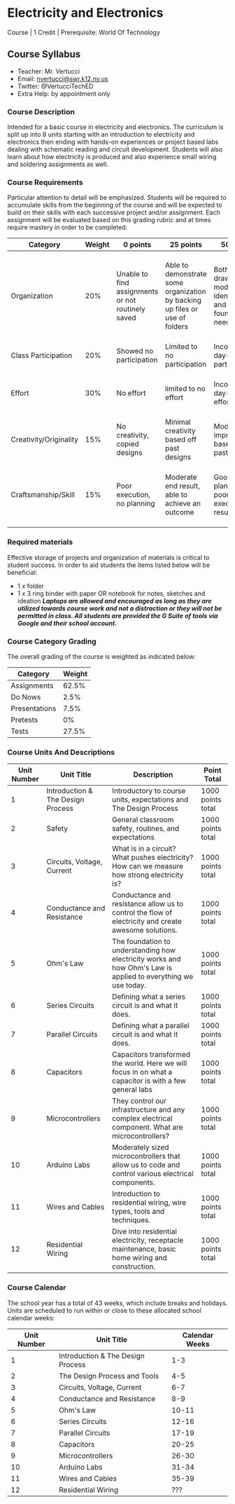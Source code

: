 # Electricity and Electronics

Course | 1 Credit | Prerequisite: World Of Technology

## Course Syllabus

  - Teacher: Mr. Vertucci
  - Email: nvertucci@swr.k12.ny.us
  - Twitter: @VertucciTechED
  - Extra Help: by appointment only

### Course Description

Intended for a basic course in electricity and electronics. The curriculum is split up into 8 units starting with an introduction to electricity and electronics then ending with hands-on experiences or project based labs dealing with schematic reading and circuit development. Students will also learn about how electricity is produced and also experience small wiring and soldering assignments as well.


### Course Requirements

Particular attention to detail will be emphasized. Students will be required to accumulate skills from the beginning of the course and will be expected to build on their skills with each successive project and/or assignment. Each assignment will be evaluated based on this grading rubric and at times require mastery in order to be completed:

| Category | Weight | 0 points  | 25 points | 50 points | 75 points | 100 points |
| ------------- | ------------- | ------------- | ------------- | ------------- | ------------- | ------------- |
| Organization | 20% | Unable to find assignments or not routinely saved | Able to demonstrate some organization by backing up files or use of folders | Both drawings and models are identifiable and can be found if needed | All drawings are in a folder and models organized by folders in Google Drive | All drawings are in a folder labeled correctly and models organized by folders in Google Drive labeled correctly |
| Class Participation | 20% | Showed no participation | Limited to no participation | Inconsistent day-to-day participation | Participated only when needed  | Engaged daily and actively participated |
| Effort | 30% | No effort | limited to no effort | Inconsistent day-to-day effort | Showed effort only when needed or routinely directed | Continuous day-to-day effort with or without direction |
| Creativity/Originality | 15% | No creativity, copied designs | Minimal creativity based off past designs | Moderate improvements based off past designs | Complete overhaul of past or found designs | Completely new idea/design |
| Craftsmanship/Skill | 15% | Poor execution, no planning | Moderate end result, able to achieve an outcome | Good planning but poorly executed end result | Good planning and good end result although not what had been designed or communicated | Great planning & execution able to achieve what had been designed or communicated |


### Required materials

Effective storage of projects and organization of materials is critical to student success. In order to aid students the items listed below will be beneficial:

- 1 x folder
- 1 x 3 ring binder with paper OR notebook for notes, sketches and ideation
***Laptops are allowed and encouraged as long as they are utilized towards course work and not a distraction or they will not be permitted in class. All students are provided the G Suite of tools via Google and their school account.***

### Course Category Grading

The overall grading of the course is weighted as indicated below:

| Category | Weight |
| ------------- | ------------- |
| Assignments | 62.5% |
| Do Nows | 2.5% |
| Presentations | 7.5% |
| Pretests | 0% |
| Tests | 27.5% |

### Course Units And Descriptions

| Unit Number | Unit Title | Description | Point Total |
| ------------- | ------------- | ------------- | ------------- |
| 1 | Introduction & The Design Process | Introductory to course units, expectations and The Design Process | 1000 points total |
| 2 | Safety | General classroom safety, routines, and expectations | 1000 points total |
| 3 | Circuits, Voltage, Current | What is in a circuit? What pushes electricity? How can we measure how strong electricity is? | 1000 points total |
| 4 | Conductance and Resistance | Conductance and resistance allow us to control the flow of electricity and create awesome solutions. | 1000 points total |
| 5 | Ohm's Law | The foundation to understanding how electricity works and how Ohm's Law is applied to everything we use today. | 1000 points total |
| 6 | Series Circuits | Defining what a series circuit is and what it does. | 1000 points total |
| 7 | Parallel Circuits | Defining what a parallel circuit is and what it does. | 1000 points total |
| 8 | Capacitors | Capacitors transformed the world. Here we will focus in on what a capacitor is with a few general labs  | 1000 points total |
| 9 | Microcontrollers | They control our infrastructure and any complex electrical component. What are microcontrollers? | 1000 points total |
| 10 | Arduino Labs | Moderately sized microcontrollers that allow us to code and control various electrical components. | 1000 points total |
| 11 | Wires and Cables | Introduction to residential wiring, wire types, tools and techniques. | 1000 points total |
| 12 | Residential Wiring | Dive into residential electricity, receptacle maintenance, basic home wiring and construction. | 1000 points total |

### Course Calendar

The school year has a total of 43 weeks, which include breaks and holidays. Units are scheduled to run within or close to these allocated school calendar weeks:

| Unit Number | Unit Title | Calendar Weeks |
| ------------- | ------------- | ------------- |
| 1 | Introduction & The Design Process | 1-3 |
| 2 | The Design Process and Tools | 4-5 |
| 3 | Circuits, Voltage, Current | 6-7 |
| 4 | Conductance and Resistance | 8-9 |
| 5 | Ohm's Law | 10-11 |
| 6 | Series Circuits | 12-16 |
| 7 | Parallel Circuits | 17-19 |
| 8 | Capacitors | 20-25 |
| 9 | Microcontrollers | 26-30 |
| 10 | Arduino Labs | 31-34 |
| 11 | Wires and Cables | 35-39 |
| 12 | Residential Wiring | ??? |
